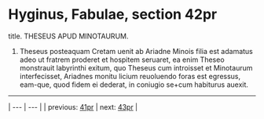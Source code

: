 # Hyginus, Fabulae, section 42pr

title. THESEUS APUD MINOTAURUM.



1. Theseus posteaquam Cretam uenit ab Ariadne Minois filia est adamatus adeo ut fratrem proderet et hospitem seruaret, ea enim Theseo monstrauit labyrinthi exitum, quo Theseus cum introisset et Minotaurum interfecisset, Ariadnes monitu licium reuoluendo foras est egressus, eam-que, quod fidem ei dederat, in coniugio se+cum habiturus auexit.



---

| --- | --- |
| previous: [41pr](../41pr/) | next: [43pr](../43pr/) |